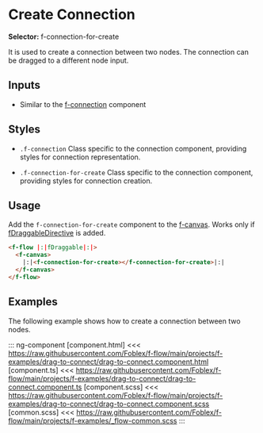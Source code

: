 ﻿# Create Connection

**Selector:**  f-connection-for-create

It is used to create a connection between two nodes. The connection can be dragged to a different node input.

## Inputs

  - Similar to the [f-connection](f-connection-component) component

## Styles

- `.f-connection` Class specific to the connection component, providing styles for connection representation.

- `.f-connection-for-create` Class specific to the connection component, providing styles for connection creation.

## Usage

Add the `f-connection-for-create` component to the [f-canvas](f-canvas-component). Works only if [fDraggableDirective](f-draggable-directive) is added.

```html
<f-flow |:|fDraggable|:|>
  <f-canvas>
    |:|<f-connection-for-create></f-connection-for-create>|:|
  </f-canvas>
</f-flow>
```

## Examples

The following example shows how to create a connection between two nodes.

::: ng-component <drag-to-connect></drag-to-connect>
[component.html] <<< https://raw.githubusercontent.com/Foblex/f-flow/main/projects/f-examples/drag-to-connect/drag-to-connect.component.html
[component.ts] <<< https://raw.githubusercontent.com/Foblex/f-flow/main/projects/f-examples/drag-to-connect/drag-to-connect.component.ts
[component.scss] <<< https://raw.githubusercontent.com/Foblex/f-flow/main/projects/f-examples/drag-to-connect/drag-to-connect.component.scss
[common.scss] <<< https://raw.githubusercontent.com/Foblex/f-flow/main/projects/f-examples/_flow-common.scss
:::
